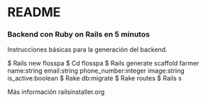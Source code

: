 # README

###  Backend con Ruby on Rails en 5 minutos

Instrucciones básicas para la generación del backend.

$ Rails new flosspa
$ Cd flosspa
$ Rails generate scaffold farmer name:string email:string phone_number:integer image:string is_active:boolean
$ Rake db:migrate
$ Rake routes
$ Rails s

Más información railsinstaller.org
